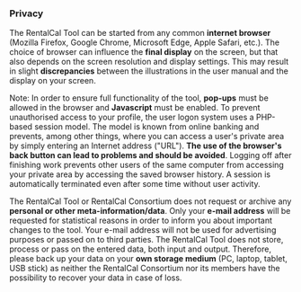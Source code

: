 ### Privacy

The RentalCal Tool can be started from any common **internet browser** (Mozilla Firefox, Google Chrome, Microsoft Edge, Apple Safari, etc.). The choice of browser can influence the **final display** on the screen, but that also depends on the screen resolution and display settings. This may result in slight **discrepancies** between the illustrations in the user manual and the display on your screen.

Note: In order to ensure full functionality of the tool, **pop-ups** must be allowed in the browser and **Javascript** must be enabled. To prevent unauthorised access to your profile, the user logon system uses a PHP-based session model. The model is known from online banking and prevents, among other things, where you can access a user's private area by simply entering an Internet address ("URL"). **The use of the browser's back button can lead to problems and should be avoided**. Logging off after finishing work prevents other users of the same computer from accessing your private area by accessing the saved browser history. A session is automatically terminated even after some time without user activity.

The RentalCal Tool or RentalCal Consortium does not request or archive any **personal or other meta-information/data**. Only your **e-mail address** will be requested for statistical reasons in order to inform you about important changes to the tool. Your e-mail address will not be used for advertising purposes or passed on to third parties. The RentalCal Tool does not store, process or pass on the entered data, both input and output. Therefore, please back up your data on your **own storage medium** (PC, laptop, tablet, USB stick) as neither the RentalCal Consortium nor its members have the possibility to recover your data in case of loss.
